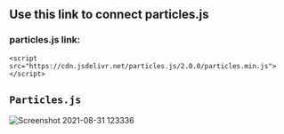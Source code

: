 ## Use this link to connect particles.js
### particles.js link:
```
<script src="https://cdn.jsdelivr.net/particles.js/2.0.0/particles.min.js"></script>
```
## ```Particles.js```
![Screenshot 2021-08-31 123336](https://user-images.githubusercontent.com/88188721/131453891-f26e4189-a419-4250-9761-5cbf8e10116e.png)
